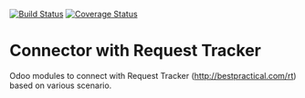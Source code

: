 [![Build Status](https://travis-ci.org/OCA/connector-rt.svg?branch=7.0)](https://travis-ci.org/OCA/connector-rt)
[![Coverage Status](https://coveralls.io/repos/OCA/connector-rt/badge.png?branch=7.0)](https://coveralls.io/r/OCA/connector-rt?branch=7.0)

# Connector with Request Tracker

Odoo modules to connect with Request Tracker (http://bestpractical.com/rt) based on various scenario.
